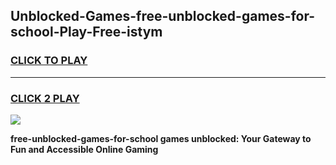 
## Unblocked-Games-free-unblocked-games-for-school-Play-Free-istym
<h3>
<a href="https://premium76.site?title=free-unblocked-games-for-school&ref=24M">CLICK TO PLAY</a></h3>
<hr>

<h3>
<a href="https://premium76.site?title=free-unblocked-games-for-school&ref=24M">CLICK 2 PLAY</a>
  
</h3>

<a href="https://premium76.site?title=free-unblocked-games-for-school&ref=24M"><img src="https://clearcache.store/games.png"></a>


**free-unblocked-games-for-school games unblocked: Your Gateway to Fun and Accessible Online Gaming**
